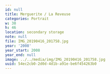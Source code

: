 ```yaml
---
id: null
title: Merguerite / La Reveuse
categories: Portrait
w: 38
h: 46
location: secondary storage
note: null
file: IMG_20190416_201758.jpg
year: '2008'
year_start: 2008
year_end: null
image: ../../media/img/IMG_20190416_201758.jpg
uuid: 54ec2cb0-2d0d-4d1b-a91e-be6f454263b0
---
```


